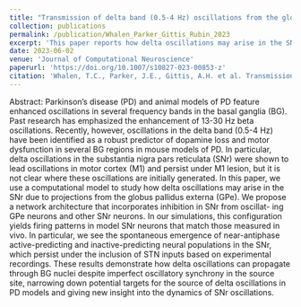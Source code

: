 ```yaml
---
title: "Transmission of delta band (0.5-4 Hz) oscillations from the globus pallidus to the substantia nigra pars reticulata in dopamine depletion"
collection: publications
permalink: /publication/Whalen_Parker_Gittis_Rubin_2023
excerpt: 'This paper reports how delta oscillations may arise in the SNr during dopamine depletion.'
date: 2023-06-02
venue: 'Journal of Computational Neuroscience'
paperurl: 'https://doi.org/10.1007/s10827-023-00853-z'
citation: 'Whalen, T.C., Parker, J.E., Gittis, A.H. et al. Transmission of delta band (0.5-4 Hz) oscillations from the globus pallidus to the substantia nigra pars reticulata in dopamine depletion. J Comput Neurosci (2023).'
---
```

Abstract: Parkinson’s disease (PD) and animal models of PD feature enhanced oscillations in several frequency bands in the basal ganglia (BG). Past research has emphasized the enhancement of 13-30 Hz beta oscillations. Recently, however, oscillations in the delta band (0.5-4 Hz) have been identified as a robust predictor of dopamine loss and motor dysfunction in several BG regions in mouse models of PD. In particular, delta oscillations in the substantia nigra pars reticulata (SNr) were shown to lead oscillations in motor cortex (M1) and persist under M1 lesion, but it is not clear where these oscillations are initially generated. In this paper, we use a computational model to study how delta oscillations may arise in the SNr due to projections from the globus pallidus externa (GPe). We propose a network architecture that incorporates inhibition in SNr from oscillat- ing GPe neurons and other SNr neurons. In our simulations, this configuration yields firing patterns in model SNr neurons that match those measured in vivo. In particular, we see the spontaneous emergence of near-antiphase active-predicting and inactive-predicting neural populations in the SNr, which persist under the inclusion of STN inputs based on experimental recordings. These results demonstrate how delta oscillations can propagate through BG nuclei despite imperfect oscillatory synchrony in the source site, narrowing down potential targets for the source of delta oscillations in PD models and giving new insight into the dynamics of SNr oscillations.
